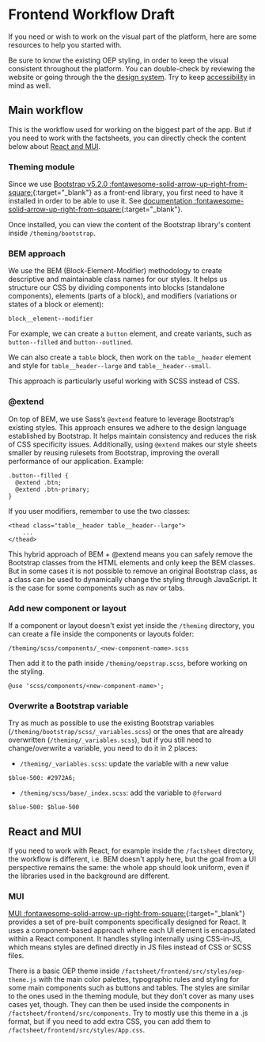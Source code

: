 <!--
SPDX-FileCopyrightText: 2025 Bryan Lancien <https://github.com/bmlancien>

SPDX-License-Identifier: CC0-1.0
-->

# Frontend Workflow <span class="badge badge--warning">Draft</span>

If you need or wish to work on the visual part of the platform, here are some resources to help you started with.

Be sure to know the existing OEP styling, in order to keep the visual consistent throughout the platform. You can double-check by reviewing the website or going through the the [design system](design-system.md). Try to keep [accessibility](accessibility.md) in mind as well.

## Main workflow

This is the workflow used for working on the biggest part of the app. But if you need to work with the factsheets, you can directly check the content below about [React and MUI](#react-and-mui).

### Theming module

Since we use [Bootstrap v5.2.0 :fontawesome-solid-arrow-up-right-from-square:](https://getbootstrap.com/docs/5.2/getting-started/introduction/){:target="_blank"} as a front-end library, you first need to have it installed in order to be able to use it. See [documentation :fontawesome-solid-arrow-up-right-from-square:](https://github.com/OpenEnergyPlatform/oeplatform/tree/develop/theming){:target="_blank"}.

Once installed, you can view the content of the Bootstrap library's content inside `/theming/bootstrap`.

### BEM approach

We use the BEM (Block-Element-Modifier) methodology to create descriptive and maintainable class names for our styles. It helps us structure our CSS by dividing components into blocks (standalone components), elements (parts of a block), and modifiers (variations or states of a block or element):

`block__element--modifier`

For example, we can create a `button` element, and create variants, such as `button--filled` and `button--outlined`.

We can also create a `table` block, then work on the `table__header` element and style for `table__header--large` and `table__header--small`.

This approach is particularly useful working with SCSS instead of CSS.

### @extend

On top of BEM, we use Sass’s `@extend` feature to leverage Bootstrap’s existing styles. This approach ensures we adhere to the design language established by Bootstrap. It helps maintain consistency and reduces the risk of CSS specificity issues. Additionally, using `@extend` makes our style sheets smaller by reusing rulesets from Bootstrap, improving the overall performance of our application. Example:

```
.button--filled {
  @extend .btn;
  @extend .btn-primary;
}
```

If you user modifiers, remember to use the two classes:

```
<thead class="table__header table__header--large">
    ...
</thead>
```

This hybrid approach of BEM + @extend means you can safely remove the Bootstrap classes from the HTML elements and only keep the BEM classes. But in some cases it is not possible to remove an original Bootstrap class, as a class can be used to dynamically change the styling through JavaScript. It is the case for some components such as nav or tabs.

### Add new component or layout

If a component or layout doesn't exist yet inside the `/theming` directory, you can create a file inside the components or layouts folder:

```
/theming/scss/components/_<new-component-name>.scss
```

Then add it to the path inside `/theming/oepstrap.scss`, before working on the styling.

```
@use 'scss/components/<new-component-name>';
```

### Overwrite a Bootstrap variable

Try as much as possible to use the existing Bootstrap variables (`/theming/bootstrap/scss/_variables.scss`) or the ones that are already overwritten (`/theming/_variables.scss`), but if you still need to change/overwrite a variable, you need to do it in 2 places:

- `/theming/_variables.scss`: update the variable with a new value
````
$blue-500: #2972A6;
````

- `/theming/scss/base/_index.scss`: add the variable to `@forward`
```
$blue-500: $blue-500
```

## React and MUI

If you need to work with React, for example inside the `/factsheet` directory, the workflow is different, i.e. BEM doesn't apply here, but the goal from a UI perspective remains the same: the whole app should look uniform, even if the libraries used in the background are different.

### MUI

[MUI :fontawesome-solid-arrow-up-right-from-square:](https://mui.com/material-ui/all-components/){:target="_blank"} provides a set of pre-built components specifically designed for React. It uses a component-based approach where each UI element is encapsulated within a React component. It handles styling internally using CSS-in-JS, which means styles are defined directly in JS files instead of CSS or SCSS files.

There is a basic OEP theme inside `/factsheet/frontend/src/styles/oep-theme.js` with the main color palettes, typographic rules and styling for some main components such as buttons and tables. The styles are similar to the ones used in the theming module, but they don't cover as many uses cases yet, though. They can then be used inside the components in `/factsheet/frontend/src/components`. Try to mostly use this theme in a .js format, but if you need to add extra CSS, you can add them to `/factsheet/frontend/src/styles/App.css`.